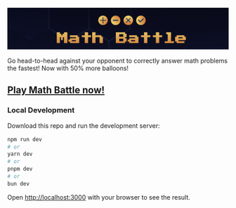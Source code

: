 ![Logo](https://github.com/sbllrd/math-battle/blob/main/logo.jpg?raw=true)

Go head-to-head against your opponent to correctly answer math problems the fastest! Now with 50% more balloons!

## [Play Math Battle now!](https://www.math-battle.com/)

### Local Development

Download this repo and run the development server:

```bash
npm run dev
# or
yarn dev
# or
pnpm dev
# or
bun dev
```

Open [http://localhost:3000](http://localhost:3000) with your browser to see the result.
